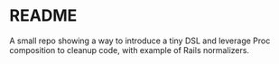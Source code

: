 # README

A small repo showing a way to introduce a tiny DSL and leverage Proc composition to cleanup code, with example of Rails normalizers.

